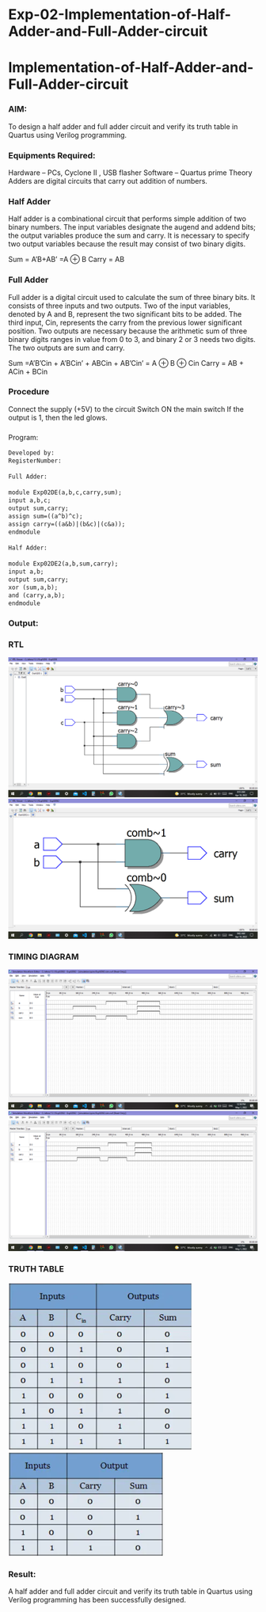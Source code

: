 # Exp-02-Implementation-of-Half-Adder-and-Full-Adder-circuit

# Implementation-of-Half-Adder-and-Full-Adder-circuit
### AIM:
To design a half adder and full adder circuit and verify its truth table in Quartus using Verilog programming.

### Equipments Required:
Hardware – PCs, Cyclone II , USB flasher
Software – Quartus prime
Theory
Adders are digital circuits that carry out addition of numbers.

### Half Adder
Half adder is a combinational circuit that performs simple addition of two binary numbers. The input variables designate the augend and addend bits; the output variables produce the sum and carry. It is necessary to specify two output variables because the result may consist of two binary digits.

Sum = A’B+AB’ =A ⊕ B Carry = AB

### Full Adder
Full adder is a digital circuit used to calculate the sum of three binary bits. It consists of three inputs and two outputs. Two of the input variables, denoted by A and B, represent the two significant bits to be added. The third input, Cin, represents the carry from the previous lower significant position. Two outputs are necessary because the arithmetic sum of three binary digits ranges in value from 0 to 3, and binary 2 or 3 needs two digits. The two outputs are sum and carry.

Sum =A’B’Cin + A’BCin’ + ABCin + AB’Cin’ = A ⊕ B ⊕ Cin Carry = AB + ACin + BCin


### Procedure

Connect the supply (+5V) to the circuit
Switch ON the main switch
If the output is 1, then the led glows.
### 
Program:
```
Developed by: 
RegisterNumber:  

Full Adder:

module Exp02DE(a,b,c,carry,sum);
input a,b,c;
output sum,carry;
assign sum=((a^b)^c);
assign carry=((a&b)|(b&c)|(c&a));
endmodule

Half Adder:

module Exp02DE2(a,b,sum,carry);
input a,b;
output sum,carry;
xor (sum,a,b);
and (carry,a,b);
endmodule
```
### Output:

### RTL
![digi201](./digi201.png)
![digi202](./digi202.png)


### TIMING DIAGRAM 
![digi0021](./dg0021.png)
![digi0022](./dg0022.png)

### TRUTH TABLE 
![Full adder-Copy.png](./Full%20adder%20-%20Copy.png)
![Half adder](./Half%20adder.png)

### Result:
A half adder and full adder circuit and verify its truth table in Quartus using Verilog programming has been successfully designed.
